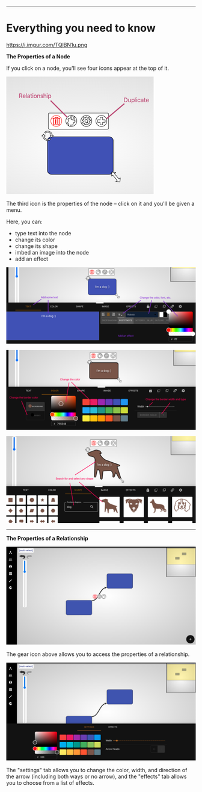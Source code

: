 
---
# Everything you need to know


https://i.imgur.com/TQlBN1u.png

**The Properties of a Node**

If you click on a node, you'll see four icons appear at the top of it.

![Slatebox](./images/markedupduplicate.png)

The third icon is the properties of the node – click on it and you'll be given a menu.

Here, you can:
- type text into the node
- change its color
- change its shape
- imbed an image into the node
- add an effect

![Slatebox](./images/imadogtext_slatebox.png)


![Slatebox](./images/dogcolor_example.png)


![Slatebox](./images/dogshape_example.png)

---
**The Properties of a Relationship** 

![Slatebox](./images/slatebox_relationship.png)

The gear icon above allows you to access the properties of a relationship. 

![Slatebox](./images/slatebox_relationship_menu.png)

The "settings" tab allows you to change the color, width, and direction of the arrow (including both ways or no arrow), and the "effects" tab allows you to choose from a list of effects.